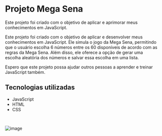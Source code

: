 # Projeto Mega Sena

Este projeto foi criado com o objetivo de aplicar e aprimorar meus conhecimentos em JavaScript.

Este projeto foi criado com o objetivo de aplicar e desenvolver meus conhecimentos em JavaScript. Ele simula o jogo da Mega Sena, permitindo que o usuário escolha 6 números entre os 60 disponíveis de acordo com as regras da Mega Sena. Além disso, ele oferece a opção de gerar uma escolha aleatória dos números e salvar essa escolha em uma lista.

Espero que este projeto possa ajudar outros pessoas a aprender e treinar JavaScript também.

## Tecnologias utilizadas
- JavaScript
- HTML
- CSS
<br/>

![image](https://user-images.githubusercontent.com/85120918/217691269-7a6381c0-d418-4b7f-a1a1-63674e1f1caf.png)
